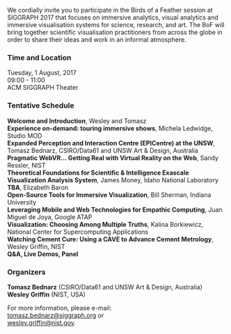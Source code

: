 We cordially invite you to participate in the Birds of a Feather session at
SIGGRAPH 2017 that focuses on immersive analytics, visual analytics and
immersive visualisation systems for science, research, and art. The BoF will
bring together scientific visualisation practitioners from across the globe in
order to share their ideas and work in an informal atmosphere.

### Time and Location

Tuesday, 1 August, 2017<br>
09:00 - 11:00<br>
ACM SIGGRAPH Theater

### Tentative Schedule

**Welcome and Introduction**, Wesley and Tomasz<br>
**Experience on-demand: touring immersive shows**, Michela Ledwidge, Studio MOD<br>
**Expanded Perception and Interaction Centre (EPICentre) at the UNSW**, Tomasz Bednarz, CSIRO/Data61 and UNSW Art & Design, Australia<br>
**Pragmatic WebVR... Getting Real with Virtual Reality on the Web**, Sandy Ressler, NIST<br>
**Theoretical Foundations for Scientific & Intelligence Exascale Visualization Analysis System**, James Money, Idaho National Laboratory<br>
**TBA**, Elizabeth Baron<br>
**Open-Source Tools for Immersive Visualization**, Bill Sherman, Indiana University<br>
**Leveraging Mobile and Web Technologies for Empathic Computing**, Juan Miguel de Joya, Google ATAP<br>
**Visualization: Choosing Among Multiple Truths**, Kalina Borkiewicz, National Center for Supercomputing Applications<br>
**Watching Cement Cure: Using a CAVE to Advance Cement Metrology**, Wesley Griffin, NIST<br>
**Q&A, Live Demos, Panel**

### Organizers

**Tomasz Bednarz** (CSIRO/Data61 and UNSW Art & Design, Australia)<br>
**Wesley Griffin** (NIST, USA)

For more information, please e-mail:<br>
[tomasz.bednarz@siggraph.org](mailto:tomasz.bednard@siggraph.org) or<br>
[wesley.griffin@nist.gov](mailto:wesley.griffin@nist.gov).

